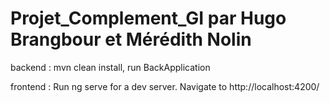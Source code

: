 # Projet_Complement_GI par Hugo Brangbour et Mérédith Nolin

backend :
mvn clean install,
run BackApplication

frontend :
Run ng serve for a dev server. Navigate to http://localhost:4200/
